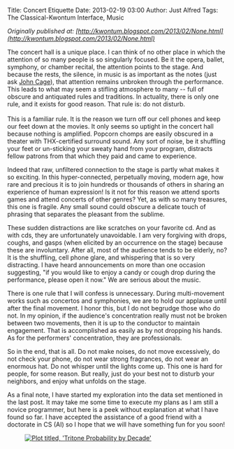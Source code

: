 Title: Concert Etiquette
Date: 2013-02-19 03:00
Author: Just Alfred
Tags: The Classical-Kwontum Interface, Music

*Originally published at: [http://kwontum.blogspot.com/2013/02/None.html](http://kwontum.blogspot.com/2013/02/None.html)*

The concert hall is a unique place. I can think of no other place in
which the attention of so many people is so singularly focused. Be it
the opera, ballet, symphony, or chamber recital, the attention points to
the stage. And because the rests, the silence, in music is as important
as the notes (just ask [John
Cage](http://en.wikipedia.org/wiki/4%E2%80%B233%E2%80%B3)), that
attention remains unbroken through the performance. This leads to what
may seem a stifling atmosphere to many -- full of obscure and antiquated
rules and traditions. In actuality, there is only one rule, and it
exists for good reason. That rule is: do not disturb.  
<a name="more"></a>  
This is a familiar rule. It is the reason we turn off our cell phones
and keep our feet down at the movies. It only seems so uptight in the
concert hall because nothing is amplified. Popcorn chomps are easily
obscured in a theater with THX-certified surround sound. Any sort of
noise, be it shuffling your feet or un-sticking your sweaty hand from
your program, distracts fellow patrons from that which they paid and
came to experience.  
  
Indeed that raw, unfiltered connection to the stage is partly what makes
it so exciting. In this hyper-connected, perpetually moving, modern age,
how rare and precious it is to join hundreds or thousands of others in
sharing an experience of human expression! Is it not for this reason we
attend sports games and attend concerts of other genres? Yet, as with so
many treasures, this one is fragile. Any small sound could obscure a
delicate touch of phrasing that separates the pleasant from the
sublime.  
  
These sudden distractions are like scratches on your favorite cd. And as
with cds, they are unfortunately unavoidable. I am very forgiving with
drops, coughs, and gasps (when elicited by an occurrence on the stage)
because these are involuntary. After all, most of the audience tends to
be elderly, no? It is the shuffling, cell phone glare, and whispering
that is so very distracting. I have heard announcements on more than one
occasion suggesting, "if you would like to enjoy a candy or cough drop
during the performance, please open it now." We are serious about the
music.  
  
There is one rule that I will confess is unnecessary. During
multi-movement works such as concertos and symphonies, we are to hold
our applause until after the final movement. I honor this, but I do not
begrudge those who do not. In my opinion, if the audience's
concentration really must not be broken between two movements, then it
is up to the conductor to maintain engagement. That is accomplished as
easily as by not dropping his hands. As for the performers'
concentration, they are professionals.  
  
So in the end, that is all. Do not make noises, do not move excessively,
do not check your phone, do not wear strong fragrances, do not wear an
enormous hat. Do not whisper until the lights come up. This one is hard
for people, for some reason. But really, just do your best not to
disturb your neighbors, and enjoy what unfolds on the stage.  
  
As a final note, I have started my exploration into the data set
mentioned in the last post. It may take me some time to execute my plans
as I am still a novice programmer, but here is a peek without
explanation at what I have found so far. I have accepted the assistance
of a good friend with a doctorate in CS (AI) so I hope that we will have
something fun for you soon!  

<figure>
  <a href="{filename}../images/tritone.png">
    <img src="{filename}../images/tritone.png" alt="Plot titled, 'Tritone Probability by Decade'">
  </a>
</figure>
